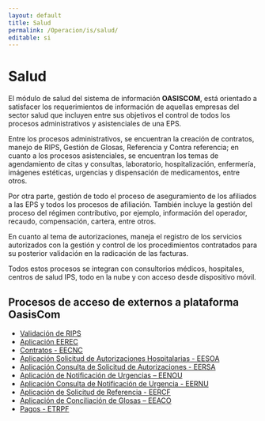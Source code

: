 ```yaml
---
layout: default
title: Salud
permalink: /Operacion/is/salud/
editable: si
---
```


# Salud

El módulo de salud del sistema de información **OASISCOM**, está orientado a satisfacer los requerimientos de información de aquellas empresas del sector salud que incluyen entre sus objetivos el control de todos los procesos administrativos y asistenciales de una EPS.  

Entre los procesos administrativos, se encuentran la creación de contratos, manejo de RIPS, Gestión de Glosas, Referencia y Contra referencia; en cuanto a los procesos asistenciales, se encuentran los temas de agendamiento de citas y consultas, laboratorio, hospitalización, enfermería, imágenes estéticas, urgencias y dispensación de medicamentos, entre otros.  

Por otra parte, gestión de todo el proceso de aseguramiento de los afiliados a las EPS y todos los procesos de afiliación.  También incluye la gestión del proceso del régimen contributivo, por ejemplo, información del operador, recaudo, compensación, cartera, entre otros.  

En cuanto al tema de autorizaciones, maneja el registro de los servicios autorizados con la gestión y control de los procedimientos contratados para su posterior validación en la radicación de las facturas.  

Todos estos procesos se integran con consultorios médicos, hospitales, centros de salud IPS, todo en la nube y con acceso desde dispositivo móvil.   


## Procesos de acceso de externos a plataforma OasisCom

- [Validación de RIPS](http://docs.oasiscom.com/Operacion/utility/barchi/bint#cargue-de-rips)
- [Aplicación EEREC](http://docs.oasiscom.com/Operacion/is/salud/efactura/profac/eerec)
- [Contratos - EECNC](http://docs.oasiscom.com/Operacion/is/salud/ecntpre/movpre/eecnc)
- [Aplicación Solicitud de Autorizaciones Hospitalarias - EESOA](http://docs.oasiscom.com/Operacion/crm/portal/proveedor/eesoa)
- [Aplicación Consulta de Solicitud de Autorizaciones - EERSA](http://docs.oasiscom.com/Operacion/crm/portal/proveedor/eersa)
- [Aplicación de Notificación de Urgencias – EENOU](http://docs.oasiscom.com/Operacion/crm/portal/proveedor/eenou)
- [Aplicación Consulta de Notificación de Urgencia - EERNU](http://docs.oasiscom.com/Operacion/crm/portal/proveedor/eernu)
- [Aplicación de Solicitud de Referencia - EERCF](http://docs.oasiscom.com/Operacion/crm/portal/proveedor/eercf)
- [Aplicación de Conciliación de Glosas – EEACO](http://docs.oasiscom.com/is/salud/efactura/movaud/eeaco)
- [Pagos - ETRPF]()
